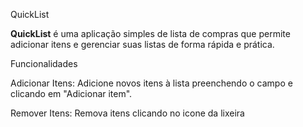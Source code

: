 QuickList

**QuickList** é uma aplicação simples de lista de compras que permite adicionar itens e gerenciar suas listas de forma rápida e prática.

Funcionalidades


Adicionar Itens: 
Adicione novos itens à lista preenchendo o campo e clicando em "Adicionar item".


Remover Itens: 
Remova itens clicando no icone da lixeira
